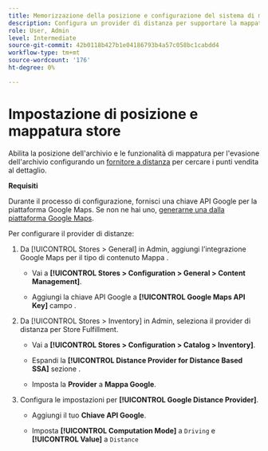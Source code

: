 ```yaml
---
title: Memorizzazione della posizione e configurazione del sistema di mappatura
description: Configura un provider di distanza per supportare la mappatura della posizione dell'archivio nell'interfaccia utente di vetrina. Le soluzioni Store Fulfillment richiedono un provider a distanza per abilitare la ricerca nel negozio al dettaglio e altre funzionalità di mappatura e pianificazione per il flusso di lavoro di implementazione end-to-end.
role: User, Admin
level: Intermediate
source-git-commit: 42b0118b427b1e04186793b4a57c058bc1cabdd4
workflow-type: tm+mt
source-wordcount: '176'
ht-degree: 0%

---
```



# Impostazione di posizione e mappatura store

Abilita la posizione dell&#39;archivio e le funzionalità di mappatura per l&#39;evasione dell&#39;archivio configurando un [fornitore a distanza](https://docs.magento.com/user-guide/catalog/inventory-configure-distance-priority.html) per cercare i punti vendita al dettaglio.

**Requisiti**

Durante il processo di configurazione, fornisci una chiave API Google per la piattaforma Google Maps. Se non ne hai uno, [generarne una dalla piattaforma Google Maps](https://docs.magento.com/user-guide/catalog/inventory-configure-distance-priority.html#configure-google-maps).

Per configurare il provider di distanze:

1. Da [!UICONTROL Stores > General] in Admin, aggiungi l’integrazione Google Maps per il tipo di contenuto Mappa .

   - Vai a **[!UICONTROL Stores > Configuration  > General > Content Management]**.

   - Aggiungi la chiave API Google a **[!UICONTROL Google Maps API Key]** campo .

1. Da [!UICONTROL Stores > Inventory] in Admin, seleziona il provider di distanza per Store Fulfillment.

   - Vai a **[!UICONTROL Stores > Configuration > Catalog > Inventory]**.

   - Espandi la **[!UICONTROL Distance Provider for Distance Based SSA]** sezione .

   - Imposta la **Provider** a **Mappa Google**.

1. Configura le impostazioni per **[!UICONTROL Google Distance Provider]**.

   - Aggiungi il tuo **Chiave API Google**.

   - Imposta **[!UICONTROL Computation Mode]** a `Driving` e **[!UICONTROL Value]** a `Distance`
